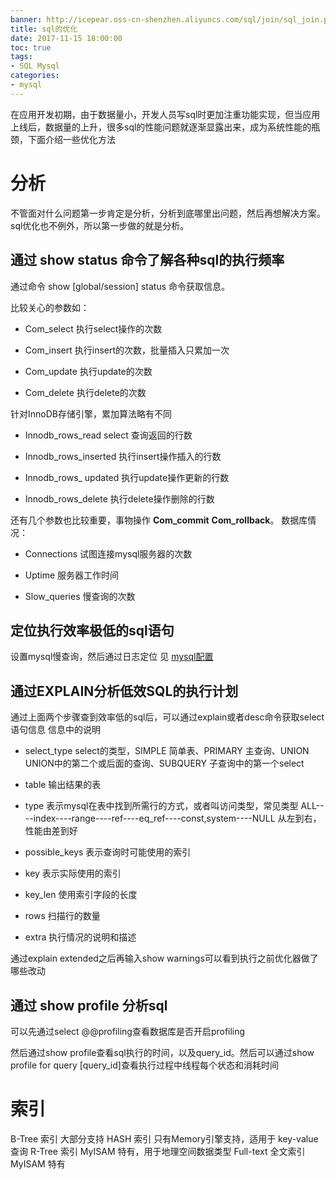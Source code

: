 ```yaml
---
banner: http://icepear.oss-cn-shenzhen.aliyuncs.com/sql/join/sql_join.png
title: sql的优化
date: 2017-11-15 18:00:00
toc: true
tags: 
- SQL Mysql
categories:
- mysql
---
```

在应用开发初期，由于数据量小，开发人员写sql时更加注重功能实现，但当应用上线后，数据量的上升，很多sql的性能问题就逐渐显露出来，成为系统性能的瓶颈，下面介绍一些优化方法
<!--more-->

# 分析

不管面对什么问题第一步肯定是分析，分析到底哪里出问题，然后再想解决方案。sql优化也不例外，所以第一步做的就是分析。

## 通过 show status 命令了解各种sql的执行频率

通过命令 show [global/session] status 命令获取信息。

比较关心的参数如：

- Com_select 执行select操作的次数

- Com_insert 执行insert的次数，批量插入只累加一次

- Com_update 执行update的次数

- Com_delete 执行delete的次数

针对InnoDB存储引擎，累加算法略有不同

- Innodb_rows_read select 查询返回的行数

- Innodb_rows_inserted 执行insert操作插入的行数

- Innodb_rows_ updated 执行update操作更新的行数

- Innodb_rows_delete 执行delete操作删除的行数

还有几个参数也比较重要，事物操作 **Com_commit** **Com_rollback**。
数据库情况：

- Connections 试图连接mysql服务器的次数

- Uptime 服务器工作时间

- Slow_queries 慢查询的次数

## 定位执行效率极低的sql语句

设置mysql慢查询，然后通过日志定位 见 [mysql配置](https://www.icepear.cn/2018/06/20/mysql/mysql-conf/)

## 通过EXPLAIN分析低效SQL的执行计划

通过上面两个步骤查到效率低的sql后，可以通过explain或者desc命令获取select语句信息
信息中的说明

- select_type select的类型，SIMPLE 简单表、PRIMARY 主查询、UNION UNION中的第二个或后面的查询、SUBQUERY 子查询中的第一个select

- table 输出结果的表

- type 表示mysql在表中找到所需行的方式，或者叫访问类型，常见类型
  ALL----index----range----ref----eq_ref----const,system----NULL
  从左到右，性能由差到好

- possible_keys 表示查询时可能使用的索引

- key 表示实际使用的索引

- key_len 使用索引字段的长度

- rows 扫描行的数量

- extra 执行情况的说明和描述

通过explain extended之后再输入show warnings可以看到执行之前优化器做了哪些改动

## 通过 show profile 分析sql

可以先通过select @@profiling查看数据库是否开启profiling

然后通过show profile查看sql执行的时间，以及query_id。然后可以通过show profile for query [query_id]查看执行过程中线程每个状态和消耗时间

# 索引

B-Tree 索引 大部分支持
HASH 索引 只有Memory引擎支持，适用于 key-value查询
R-Tree 索引 MyISAM 特有，用于地理空间数据类型
Full-text 全文索引 MyISAM 特有


